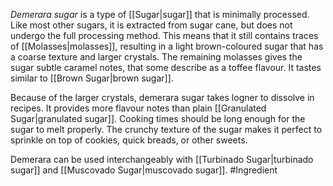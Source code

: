 *Demerara sugar* is a type of [[Sugar|sugar]] that is minimally processed. Like most other sugars, it is extracted from sugar cane, but does not undergo the full processing method. This means that it still contains traces of [[Molasses|molasses]], resulting in a light brown-coloured sugar that has a coarse texture and larger crystals.
The remaining molasses gives the sugar subtle caramel notes, that some describe as a toffee flavour. It tastes similar to [[Brown Sugar|brown sugar]].

Because of the larger crystals, demerara sugar takes logner to dissolve in recipes. It provides more flavour notes than plain [[Granulated Sugar|granulated sugar]]. Cooking times should be long enough for the sugar to melt properly.
The crunchy texture of the sugar makes it perfect to sprinkle on top of cookies, quick breads, or other sweets.

Demerara can be used interchangeably with [[Turbinado Sugar|turbinado sugar]] and [[Muscovado Sugar|muscovado sugar]]. 
#Ingredient 